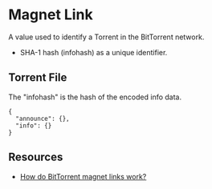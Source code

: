 # Magnet Link

A value used to identify a Torrent in the BitTorrent network.

  * SHA-1 hash (infohash) as a unique identifier.

## Torrent File

The "infohash" is the hash of the encoded info data.

```no-highlight
{
  "announce": {},
  "info": {}
}
```

## Resources

* [How do BitTorrent magnet links work?
](http://stackoverflow.com/a/22240583/2675670)
